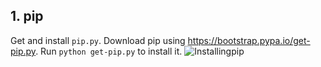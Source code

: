 ## 1. pip
Get and install `pip.py`.
Download pip using https://bootstrap.pypa.io/get-pip.py. Run `python get-pip.py` to install it.
![Installingpip](https://github.com/Mahshad89/RandomPass/assets/149620286/3fd2636a-8aef-4552-8378-7a154c3e9351)
